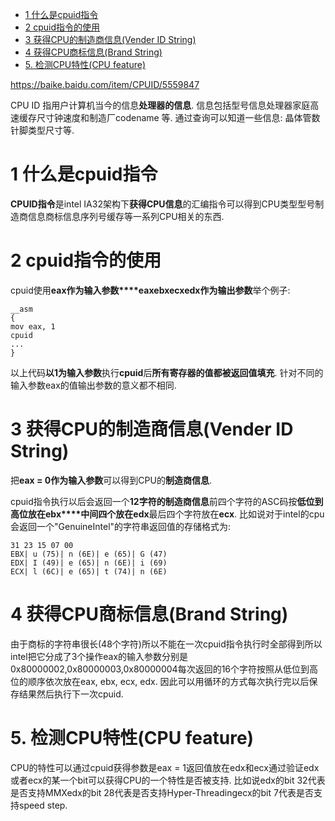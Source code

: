 
<!-- @import "[TOC]" {cmd="toc" depthFrom=1 depthTo=6 orderedList=false} -->

<!-- code_chunk_output -->

* [1 什么是cpuid指令](#1-什么是cpuid指令)
* [2 cpuid指令的使用](#2-cpuid指令的使用)
* [3 获得CPU的制造商信息(Vender ID String)](#3-获得cpu的制造商信息vender-id-string)
* [4 获得CPU商标信息(Brand String)](#4-获得cpu商标信息brand-string)
* [5. 检测CPU特性(CPU feature)](#5-检测cpu特性cpu-feature)

<!-- /code_chunk_output -->

https://baike.baidu.com/item/CPUID/5559847

CPU ID 指用户计算机当今的信息**处理器的信息**.  信息包括型号信息处理器家庭高速缓存尺寸钟速度和制造厂codename 等.  通过查询可以知道一些信息: 晶体管数针脚类型尺寸等. 

# 1 什么是cpuid指令

**CPUID指令**是intel IA32架构下**获得CPU信息**的汇编指令可以得到CPU类型型号制造商信息商标信息序列号缓存等一系列CPU相关的东西. 

# 2 cpuid指令的使用

cpuid使用**eax作为输入参数****eaxebxecxedx作为输出参数**举个例子:

```x86asm
__asm
{
mov eax, 1
cpuid
...
}
```

以上代码**以1为输入参数**执行**cpuid**后**所有寄存器的值都被返回值填充**. 针对不同的输入参数eax的值输出参数的意义都不相同. 

# 3 获得CPU的制造商信息(Vender ID String)

把**eax = 0作为输入参数**可以得到CPU的**制造商信息**. 

cpuid指令执行以后会返回一个**12字符的制造商信息**前四个字符的ASC码按**低位到高位放在ebx****中间四个放在edx**最后四个字符放在**ecx**. 比如说对于intel的cpu会返回一个"GenuineIntel"的字符串返回值的存储格式为:

```
31 23 15 07 00
EBX| u (75)| n (6E)| e (65)| G (47)
EDX| I (49)| e (65)| n (6E)| i (69)
ECX| l (6C)| e (65)| t (74)| n (6E)
```

# 4 获得CPU商标信息(Brand String)

由于商标的字符串很长(48个字符)所以不能在一次cpuid指令执行时全部得到所以intel把它分成了3个操作eax的输入参数分别是0x80000002,0x80000003,0x80000004每次返回的16个字符按照从低位到高位的顺序依次放在eax, ebx, ecx, edx. 因此可以用循环的方式每次执行完以后保存结果然后执行下一次cpuid. 

# 5. 检测CPU特性(CPU feature)

CPU的特性可以通过cpuid获得参数是eax = 1返回值放在edx和ecx通过验证edx或者ecx的某一个bit可以获得CPU的一个特性是否被支持. 比如说edx的bit 32代表是否支持MMXedx的bit 28代表是否支持Hyper-Threadingecx的bit 7代表是否支持speed step. 